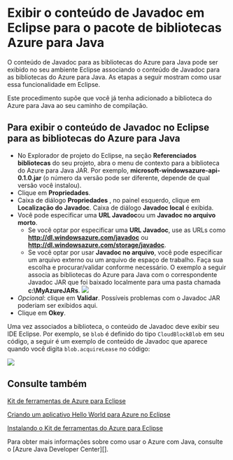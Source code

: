 <properties
    pageTitle="Exibir o conteúdo de Javadoc em Eclipse para o pacote de bibliotecas Azure para Java"
    description="Como exibir o conteúdo de Javadoc para as bibliotecas do Azure no Eclipse."
    services=""
    documentationCenter="java"
    authors="rmcmurray"
    manager="wpickett"
    editor=""/>

<tags
    ms.service="multiple"
    ms.workload="na"
    ms.tgt_pltfrm="multiple"
    ms.devlang="Java"
    ms.topic="article"
    ms.date="08/11/2016" 
    ms.author="robmcm"/>

<!-- Legacy MSDN URL = https://msdn.microsoft.com/library/azure/hh698319.aspx -->

# <a name="displaying-javadoc-content-in-eclipse-for-the-azure-libraries-package-for-java"></a>Exibir o conteúdo de Javadoc em Eclipse para o pacote de bibliotecas Azure para Java #

O conteúdo de Javadoc para as bibliotecas do Azure para Java pode ser exibido no seu ambiente Eclipse associando o conteúdo de Javadoc para as bibliotecas do Azure para Java. As etapas a seguir mostram como usar essa funcionalidade em Eclipse.

Este procedimento supõe que você já tenha adicionado a biblioteca do Azure para Java ao seu caminho de compilação.

## <a name="to-display-javadoc-content-in-eclipse-for-the-azure-libraries-for-java"></a>Para exibir o conteúdo de Javadoc no Eclipse para as bibliotecas do Azure para Java ##

* No Explorador de projeto do Eclipse, na seção **Referenciados bibliotecas** do seu projeto, abra o menu de contexto para a biblioteca do Azure para Java JAR. Por exemplo, **microsoft-windowsazure-api-0.1.0.jar** (o número da versão pode ser diferente, depende de qual versão você instalou).
* Clique em **Propriedades**.
* Caixa de diálogo **Propriedades** , no painel esquerdo, clique em **Localização do Javadoc**. Caixa de diálogo **Javadoc local** é exibida.
* Você pode especificar uma **URL Javadoc**ou um **Javadoc no arquivo morto**.
    * Se você optar por especificar uma **URL Javadoc**, use as URLs como **http://dl.windowsazure.com/javadoc** ou **http://dl.windowsazure.com/storage/javadoc**.
    * Se você optar por usar **Javadoc no arquivo**, você pode especificar um arquivo externo ou um arquivo de espaço de trabalho.
    Faça sua escolha e procurar/validar conforme necessário. O exemplo a seguir associa as bibliotecas do Azure para Java com o correspondente Javadoc JAR que foi baixado localmente para uma pasta chamada **c:\MyAzureJARs**.
    ![][ic553487]
* *Opcional*: clique em **Validar**. Possíveis problemas com o Javadoc JAR poderiam ser exibidos aqui.
* Clique em **Okey**.

Uma vez associados a biblioteca, o conteúdo de Javadoc deve exibir seu IDE Eclipse. Por exemplo, se `blob` é definido do tipo `CloudBlockBlob` em seu código, a seguir é um exemplo de conteúdo de Javadoc que aparece quando você digita `blob.acquireLease` no código:

![][ic553488]

## <a name="see-also"></a>Consulte também ##

[Kit de ferramentas de Azure para Eclipse][]

[Criando um aplicativo Hello World para Azure no Eclipse][]

[Instalando o Kit de ferramentas do Azure para Eclipse][] 

Para obter mais informações sobre como usar o Azure com Java, consulte o [Azure Java Developer Center][].

<!-- URL List -->

[Central de desenvolvedores do Azure Java]: http://go.microsoft.com/fwlink/?LinkID=699547
[Kit de ferramentas de Azure para Eclipse]: http://go.microsoft.com/fwlink/?LinkID=699529
[Criando um aplicativo Hello World para Azure no Eclipse]: http://go.microsoft.com/fwlink/?LinkID=699533
[Instalando o Kit de ferramentas do Azure para Eclipse]: http://go.microsoft.com/fwlink/?LinkId=699546

<!-- IMG List -->

[ic553487]: ./media/azure-toolkit-for-eclipse-displaying-javadoc-content-for-azure-libraries/ic553487.png
[ic553488]: ./media/azure-toolkit-for-eclipse-displaying-javadoc-content-for-azure-libraries/ic553488.png